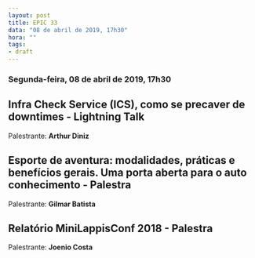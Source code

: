 ```yaml
---
layout: post
title: EPIC 33
data: "08 de abril de 2019, 17h30"
hora: ""
tags:
- draft
---
```



### Segunda-feira, 08 de abril de 2019, 17h30

## Infra Check Service (ICS), como se precaver de downtimes - Lightning Talk
Palestrante: **Arthur Diniz**

## Esporte de aventura: modalidades, práticas e benefícios gerais. Uma porta aberta para o auto conhecimento - Palestra
Palestrante: **Gilmar Batista**

## Relatório MiniLappisConf 2018 - Palestra
Palestrante: **Joenio Costa**





